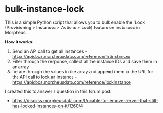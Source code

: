 # bulk-instance-lock
This is a simple Python script that allows you to bulk enable the 'Lock' (Provisioning > Instances > Actions > Lock) feature on instances in Morpheus. 


**How it works:**
1. Send an API call to get all instances - https://apidocs.morpheusdata.com/reference/listinstances
2. Filter through the response, collect all the instance IDs and save them in an array
3. Iterate through the values in the array and append them to the URL for the API call to lock an instance - https://apidocs.morpheusdata.com/reference/lockinstance

I created this to answer a question in this forum post: 
- https://discuss.morpheusdata.com/t/unable-to-remove-server-that-still-has-locked-instances-on-it/1260/4


